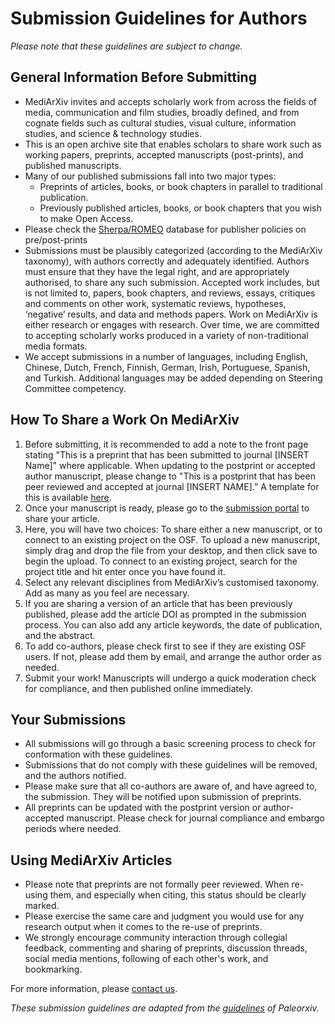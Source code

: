 # Submission Guidelines for Authors

*Please note that these guidelines are subject to change.*

## General Information Before Submitting

* MediArXiv invites and accepts scholarly work from across the fields of media, communication and film studies, broadly defined, and from cognate fields such as cultural studies, visual culture, information studies, and science & technology studies. 
* This is an open archive site that enables scholars to share work such as working papers, preprints, accepted manuscripts (post-prints), and published manuscripts.
* Many of our published submissions fall into two major types:
	* Preprints of articles, books, or book chapters in parallel to traditional publication.
	* Previously published articles, books, or book chapters that you wish to make Open Access.
* Please check the [Sherpa/ROMEO](http://www.sherpa.ac.uk/romeo/index.php) database for publisher policies on pre/post-prints
* Submissions must be plausibly categorized (according to the MediArXiv taxonomy), with authors correctly and adequately identified. Authors must ensure that they have the legal right, and are appropriately authorised, to share any such submission. Accepted work includes, but is not limited to, papers, book chapters, and reviews, essays, critiques and comments on other work, systematic reviews, hypotheses, ‘negative’ results, and data and methods papers. Work on MediArXiv is either research or engages with research. Over time, we are committed to accepting scholarly works produced in a variety of non-traditional media formats.
* We accept submissions in a number of languages, including English, Chinese, Dutch, French, Finnish, German, Irish, Portuguese, Spanish, and Turkish. Additional languages may be added depending on Steering Committee competency.
 
## How To Share a Work On MediArXiv

1. Before submitting, it is recommended to add a note to the front page stating "This is a preprint that has been submitted to journal [INSERT Name]" where applicable. When updating to the postprint or accepted author manuscript, please change to "This is a postprint that has been peer reviewed and accepted at journal [INSERT NAME].” A template for this is available [here](https://github.com/MediArXiv/resources/blob/master/Cover_Letter_Template.md).
2. Once your manuscript is ready, please go to the [submission portal](https://mediarxiv.org/submit) to share your article.
3. Here, you will have two choices: To share either a new manuscript, or to connect to an existing project on the OSF. To upload a new manuscript, simply drag and drop the file from your desktop, and then click save to begin the upload. To connect to an existing project, search for the project title and hit enter once you have found it.
4. Select any relevant disciplines from MediArXiv’s customised taxonomy. Add as many as you feel are necessary.
5. If you are sharing a version of an article that has been previously published, please add the article DOI as prompted in the submission process. You can also add any article keywords, the date of publication, and the abstract.
6. To add co-authors, please check first to see if they are existing OSF users. If not, please add them by email, and arrange the author order as needed.
7. Submit your work! Manuscripts will undergo a quick moderation check for compliance, and then published online immediately.

## Your Submissions

* All submissions will go through a basic screening process to check for conformation with these guidelines.
* Submissions that do not comply with these guidelines will be removed, and the authors notified.
* Please make sure that all co-authors are aware of, and have agreed to, the submission. They will be notified upon submission of preprints.
* All preprints can be updated with the postprint version or author-accepted manuscript. Please check for journal compliance and embargo periods where needed.
 
## Using MediArXiv Articles

* Please note that preprints are not formally peer reviewed. When re-using them, and especially when citing, this status should be clearly marked.
* Please exercise the same care and judgment you would use for any research output when it comes to the re-use of preprints.
* We strongly encourage community interaction through collegial feedback, commenting and sharing of preprints, discussion threads, social media mentions, following of each other's work, and bookmarking.

For more information, please [contact us](mailto:mediarxiv@mediarxiv.com).

*These submission guidelines are adapted from the [guidelines](https://github.com/paleorXiv/resources/blob/master/PaleorXiv%20submission%20guidelines%20for%20authors.pdf) of Paleorxiv.*
